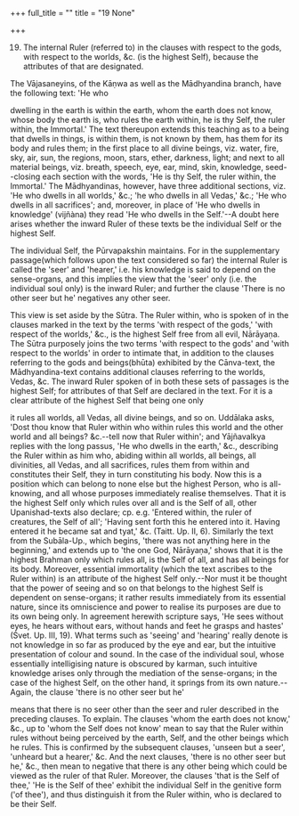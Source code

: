 +++
full_title = ""
title = "19 None"

+++


19. The internal Ruler (referred to) in the clauses with respect to the gods, with respect to the worlds, &c. (is the highest Self), because the attributes of that are designated.

The Vājasaneyins, of the Kāṇwa as well as the Mādhyandina branch, have the following text: 'He who

dwelling in the earth is within the earth, whom the earth does not know, whose body the earth is, who rules the earth within, he is thy Self, the ruler within, the Immortal.' The text thereupon extends this teaching as to a being that dwells in things, is within them, is not known by them, has them for its body and rules them; in the first place to all divine beings, viz. water, fire, sky, air, sun, the regions, moon, stars, ether, darkness, light; and next to all material beings, viz. breath, speech, eye, ear, mind, skin, knowledge, seed--closing each section with the words, 'He is thy Self, the ruler within, the Immortal.' The Mādhyandinas, however, have three additional sections, viz. 'He who dwells in all worlds,' &c.; 'he who dwells in all Vedas,' &c.; 'He who dwells in all sacrifices'; and, moreover, in place of 'He who dwells in knowledge' (vijñàna) they read 'He who dwells in the Self.'--A doubt here arises whether the inward Ruler of these texts be the individual Self or the highest Self.

The individual Self, the Pūrvapakshin maintains. For in the supplementary passage(which follows upon the text considered so far) the internal Ruler is called the 'seer' and 'hearer,' i.e. his knowledge is said to depend on the sense-organs, and this implies the view that the 'seer' only (i.e. the individual soul only) is the inward Ruler; and further the clause 'There is no other seer but he' negatives any other seer.

This view is set aside by the Sūtra. The Ruler within, who is spoken of in the clauses marked in the text by the terms 'with respect of the gods,' 'with respect of the worlds,' &c., is the highest Self free from all evil, Nārāyaṇa. The Sūtra purposely joins the two terms 'with respect to the gods' and 'with respect to the worlds' in order to intimate that, in addition to the clauses referring to the gods and beings(bhūta) exhibited by the Cānva-text, the Mādhyandina-text contains additional clauses referring to the worlds, Vedas, &c. The inward Ruler spoken of in both these sets of passages is the highest Self; for attributes of that Self are declared in the text. For it is a clear attribute of the highest Self that being one only

it rules all worlds, all Vedas, all divine beings, and so on. Uddālaka asks, 'Dost thou know that Ruler within who within rules this world and the other world and all beings? &c.--tell now that Ruler within'; and Yājñavalkya replies with the long passus, 'He who dwells in the earth,' &c., describing the Ruler within as him who, abiding within all worlds, all beings, all divinities, all Vedas, and all sacrifices, rules them from within and constitutes their Self, they in turn constituting his body. Now this is a position which can belong to none else but the highest Person, who is all-knowing, and all whose purposes immediately realise themselves. That it is the highest Self only which rules over all and is the Self of all, other Upanishad-texts also declare; cp. e.g. 'Entered within, the ruler of creatures, the Self of all'; 'Having sent forth this he entered into it. Having entered it he became sat and tyat,' &c. (Taitt. Up. II, 6). Similarly the text from the Subāla-Up., which begins, 'there was not anything here in the beginning,' and extends up to 'the one God, Nārāyaṇa,' shows that it is the highest Brahman only which rules all, is the Self of all, and has all beings for its body. Moreover, essential immortality (which the text ascribes to the Ruler within) is an attribute of the highest Self only.--Nor must it be thought that the power of seeing and so on that belongs to the highest Self is dependent on sense-organs; it rather results immediately from its essential nature, since its omniscience and power to realise its purposes are due to its own being only. In agreement herewith scripture says, 'He sees without eyes, he hears without ears, without hands and feet he grasps and hastes' (Śvet. Up. III, 19). What terms such as 'seeing' and 'hearing' really denote is not knowledge in so far as produced by the eye and ear, but the intuitive presentation of colour and sound. In the case of the individual soul, whose essentially intelligising nature is obscured by karman, such intuitive knowledge arises only through the mediation of the sense-organs; in the case of the highest Self, on the other hand, it springs from its own nature.--Again, the clause 'there is no other seer but he'

means that there is no seer other than the seer and ruler described in the preceding clauses. To explain. The clauses 'whom the earth does not know,' &c., up to 'whom the Self does not know' mean to say that the Ruler within rules without being perceived by the earth, Self, and the other beings which he rules. This is confirmed by the subsequent clauses, 'unseen but a seer', 'unheard but a hearer,' &c. And the next clauses, 'there is no other seer but he,' &c., then mean to negative that there is any other being which could be viewed as the ruler of that Ruler. Moreover, the clauses 'that is the Self of thee,' 'He is the Self of thee' exhibit the individual Self in the genitive form ('of thee'), and thus distinguish it from the Ruler within, who is declared to be their Self.

